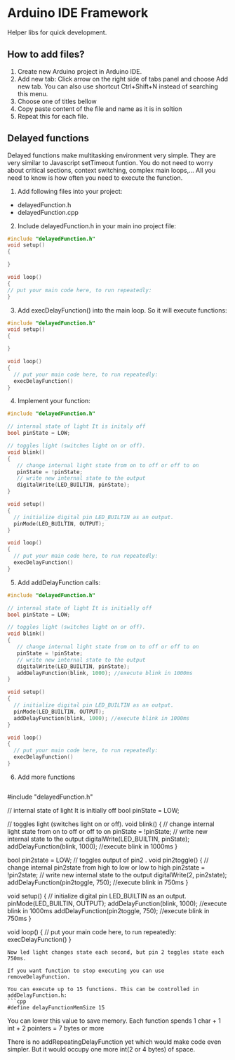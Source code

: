 # Arduino IDE Framework
Helper libs for quick development. 

## How to add files?
1. Create new Arduino project in Arduino IDE.
2. Add new tab: Click arrow on the right side of tabs panel and choose Add new tab. You can also use shortcut Ctrl+Shift+N instead of searching this menu.
3. Choose one of titles bellow
4. Copy paste content of the file and name as it is in soltion
5. Repeat this for each file.

## Delayed functions
Delayed functions make multitasking environment very simple. They are very similar to Javascript setTimeout funtion. 
You do not need to worry about critical sections, context switching, complex main loops,... All you need to know is how often you need to execute the function.

1. Add following files into your project:
  - delayedFunction.h
  - delayedFunction.cpp
2. Include delayedFunction.h in your main ino project file:
  ```cpp
  #include "delayedFunction.h"
  void setup() 
  {
  
  }
  
  void loop()
  {
  // put your main code here, to run repeatedly:
  }
  ```
3. Add execDelayFunction() into the main loop. So it will execute functions:
  ```cpp
  #include "delayedFunction.h"
  void setup() 
  {
  
  }
  
  void loop()
  {
    // put your main code here, to run repeatedly:
    execDelayFunction()
  }
  ```
4. Implement your function:
  ```cpp
  #include "delayedFunction.h"
  
  // internal state of light It is initaly off 
  bool pinState = LOW; 
  
  // toggles light (switches light on or off).
  void blink()
  {
     // change internal light state from on to off or off to on
     pinState = !pinState;
     // write new internal state to the output
     digitalWrite(LED_BUILTIN, pinState); 
  }
  
  void setup() 
  {
    // initialize digital pin LED_BUILTIN as an output.
    pinMode(LED_BUILTIN, OUTPUT);
  }
  
  void loop()
  {
    // put your main code here, to run repeatedly:
    execDelayFunction()
  }
  ```
5. Add addDelayFunction calls: 
  ```cpp
  #include "delayedFunction.h"
  
  // internal state of light It is initially off 
  bool pinState = LOW; 
  
  // toggles light (switches light on or off).
  void blink()
  {
     // change internal light state from on to off or off to on
     pinState = !pinState;
     // write new internal state to the output
     digitalWrite(LED_BUILTIN, pinState);
     addDelayFunction(blink, 1000); //execute blink in 1000ms
  }
  
  void setup() 
  {
    // initialize digital pin LED_BUILTIN as an output.
    pinMode(LED_BUILTIN, OUTPUT);
    addDelayFunction(blink, 1000); //execute blink in 1000ms
  }
  
  void loop()
  {
    // put your main code here, to run repeatedly:
    execDelayFunction()
  }
  ```
6. Add more functions
    ```cpp
  #include "delayedFunction.h"
  
  // internal state of light It is initially off 
  bool pinState = LOW; 
  
  // toggles light (switches light on or off).
  void blink()
  {
     // change internal light state from on to off or off to on
     pinState = !pinState;
     // write new internal state to the output
     digitalWrite(LED_BUILTIN, pinState);
     addDelayFunction(blink, 1000); //execute blink in 1000ms
  }
  
  bool pin2state = LOW;
  // toggles output of pin2 .
  void pin2toggle()
  {
     // change internal pin2state from high to low or low to high
     pin2state = !pin2state;
     // write new internal state to the output
     digitalWrite(2, pin2state);
     addDelayFunction(pin2toggle, 750); //execute blink in 750ms
  }
  
  void setup() 
  {
    // initialize digital pin LED_BUILTIN as an output.
    pinMode(LED_BUILTIN, OUTPUT);
    addDelayFunction(blink, 1000); //execute blink in 1000ms
    addDelayFunction(pin2toggle, 750); //execute blink in 750ms
  }
  
  void loop()
  {
    // put your main code here, to run repeatedly:
    execDelayFunction()
  }
  ```
  Now led light changes state each second, but pin 2 toggles state each 750ms. 
  
  If you want function to stop executing you can use removeDelayFunction.
  
  You can execute up to 15 functions. This can be controlled in addDelayFunction.h:
  ```cpp
  #define delayFunctionMemSize 15
  ```
  You can lower this value to save memory. Each function spends 1 char + 1 int + 2 pointers = 7 bytes or more
  
  There is no addRepeatingDelayFunction yet which would make code even simpler.
  But it would occupy one more int(2 or 4 bytes) of space.
  
